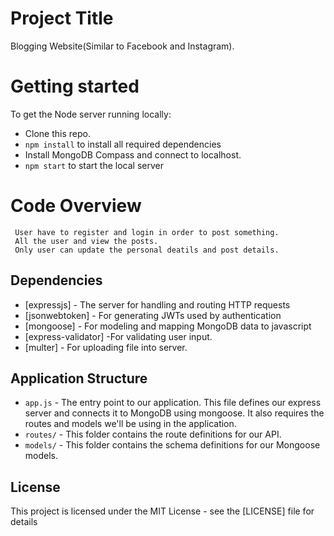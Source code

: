 # Project Title

Blogging Website(Similar to Facebook and Instagram).


# Getting started

To get the Node server running locally:

- Clone this repo.
- `npm install` to install all required dependencies
- Install MongoDB Compass  and connect to localhost.
- `npm start` to start the local server

# Code Overview
     User have to register and login in order to post something.
     All the user and view the posts.
     Only user can update the personal deatils and post details.

## Dependencies

- [expressjs] - The server for handling and routing HTTP requests
- [jsonwebtoken] - For generating JWTs used by authentication
- [mongoose] - For modeling and mapping MongoDB data to javascript 
- [express-validator] -For validating user input.
- [multer] - For uploading file into server.


## Application Structure

- `app.js` - The entry point to our application. This file defines our express server and connects it to MongoDB using mongoose. It also requires the routes and models we'll be using in the application.
- `routes/` - This folder contains the route definitions for our API.
- `models/` - This folder contains the schema definitions for our Mongoose models.

## License

This project is licensed under the MIT License - see the [LICENSE]  file for details